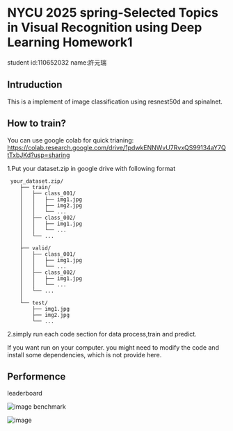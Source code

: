 # NYCU 2025 spring-Selected Topics in Visual Recognition using Deep Learning Homework1
student id:110652032
name:許元瑞
## Intruduction
This is a implement of image classification using resnest50d and spinalnet.
## How to train?
You can use google colab for quick trianing: https://colab.research.google.com/drive/1pdwkENNWvU7RvxQS99134aY7QtTxbJKd?usp=sharing

1.Put your dataset.zip in google drive with following format

```
 your_dataset.zip/
    ├── train/
    │   ├── class_001/
    │   │   ├── img1.jpg
    │   │   ├── img2.jpg
    │   │   └── ...
    │   ├── class_002/
    │   │   ├── img1.jpg
    │   │   └── ...
    │   └── ...
    │
    ├── valid/
    │   ├── class_001/
    │   │   ├── img1.jpg
    │   │   └── ...
    │   ├── class_002/
    │   │   ├── img1.jpg
    │   │   └── ...
    │   └── ...
    │
    └── test/
        ├── img1.jpg
        ├── img2.jpg
        └── ...
```
2.simply run each code section for data process,train and predict.

If you want run on your computer. you might need to modify the code and install some dependencies, which is not provide here.

## Performence
leaderboard

![image](https://github.com/user-attachments/assets/0195c316-ac86-4b51-9a6b-d72d62127788)
benchmark

![image](https://github.com/user-attachments/assets/a501cf43-1b01-4805-bc76-408757c477e1)



